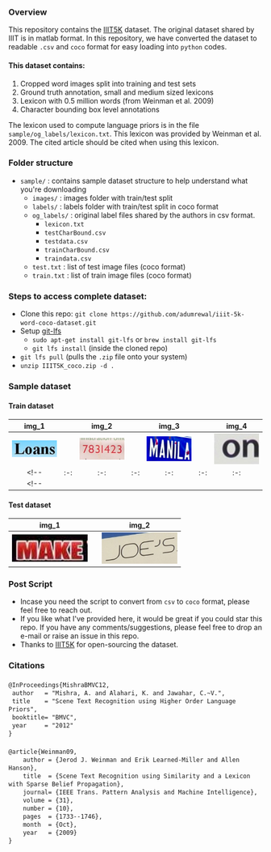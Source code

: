 ### Overview
This repository contains the [IIIT5K](https://cvit.iiit.ac.in/research/projects/cvit-projects/the-iiit-5k-word-dataset) dataset. The original dataset shared by IIIT is in matlab format. In this repository, we have converted the dataset to readable `.csv` and `coco` format for easy loading into `python` codes.

#### This dataset contains:
1. Cropped word images split into training and test sets
2. Ground truth annotation, small and medium sized lexicons
3. Lexicon with 0.5 million words (from Weinman et al. 2009)
4. Character bounding box level annotations

The lexicon used to compute language priors is in the file `sample/og_labels/lexicon.txt`. This lexicon was provided by Weinman et al. 2009. The cited article should be cited when using this lexicon.

### Folder structure
- `sample/` : contains sample dataset structure to help understand what you're downloading
    - `images/` : images folder with train/test split
    - `labels/` : labels folder with train/test split in coco format
    - `og_labels/` : original label files shared by the authors in csv format.
        - `lexicon.txt`
        - `testCharBound.csv`
        - `testdata.csv`
        - `trainCharBound.csv`
        - `traindata.csv`
    - `test.txt` : list of test image files (coco format)
    - `train.txt` : list of train image files (coco format)

### Steps to access complete dataset:
- Clone this repo: `git clone https://github.com/adumrewal/iiit-5k-word-coco-dataset.git`
- Setup [git-lfs](https://git-lfs.com/)
    -  `sudo apt-get install git-lfs` or `brew install git-lfs`
    - `git lfs install` (inside the cloned repo)
- `git lfs pull`    (pulls the `.zip` file onto your system)
- `unzip IIIT5K_coco.zip -d .`

### Sample dataset
#### Train dataset
|img_1||img_2||img_3||img_4|
|:-:|:-:|:-:|:-:|:-:|:-:|:-:|
|<img src="./sample/images/train/6_7.jpg" alt="drawing" width="150"/>||<img src="./sample/images/train/440_2.jpg" alt="drawing" width="150"/>||<img src="./sample/images/train/195_5.jpg" alt="drawing" width="150"/>||<img src="./sample/images/train/13_2.jpg" alt="drawing" width="150"/>|
<!-- |:-:|:-:|:-:|:-:|:-:|:-:|:-:| -->
<!-- |||||||| -->

#### Test dataset
|img_1||img_2|
|:-:|:-:|:-:|
|<img src="./sample/images/test/3_1.jpg" alt="drawing" width="150"/>||<img src="./sample/images/test/14_1.jpg" alt="drawing" width="150"/>|

### Post Script
- Incase you need the script to convert from `csv` to `coco` format, please feel free to reach out.
- If you like what I've provided here, it would be great if you could star this repo. If you have any comments/suggestions, please feel free to drop an e-mail or raise an issue in this repo.
- Thanks to [IIIT5K](https://cvit.iiit.ac.in/research/projects/cvit-projects/the-iiit-5k-word-dataset) for open-sourcing the dataset.

### Citations
####
```
@InProceedings{MishraBMVC12,
 author   = "Mishra, A. and Alahari, K. and Jawahar, C.~V.",
 title    = "Scene Text Recognition using Higher Order Language Priors",
 booktitle= "BMVC",
 year     = "2012"
}
```
####
```
@article{Weinman09,
    author = {Jerod J. Weinman and Erik Learned-Miller and Allen Hanson},
    title  = {Scene Text Recognition using Similarity and a Lexicon with Sparse Belief Propagation},
    journal= {IEEE Trans. Pattern Analysis and Machine Intelligence},
    volume = {31},
    number = {10},
    pages  = {1733--1746},
    month  = {Oct},
    year   = {2009}
}
```